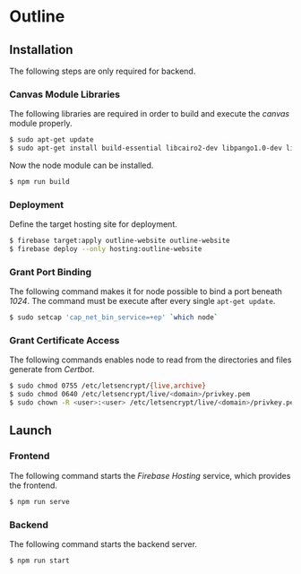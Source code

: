 # Outline

## Installation

The following steps are only required for backend.

### Canvas Module Libraries

The following libraries are required in order to build and execute the *canvas* module properly.

```bash
$ sudo apt-get update
$ sudo apt-get install build-essential libcairo2-dev libpango1.0-dev libjpeg-dev libgif-dev librsvg2-dev
```

Now the node module can be installed.

```bash
$ npm run build
```

### Deployment

Define the target hosting site for deployment.

```bash
$ firebase target:apply outline-website outline-website
$ firebase deploy --only hosting:outline-website
```

### Grant Port Binding

The following command makes it for node possible to bind a port beneath *1024*. The command must be execute after every single `apt-get update`.

```bash
$ sudo setcap 'cap_net_bin_service=+ep' `which node`
```

### Grant Certificate Access

The following commands enables node to read from the directories and files generate from *Certbot*.

```bash
$ sudo chmod 0755 /etc/letsencrypt/{live,archive}
$ sudo chmod 0640 /etc/letsencrypt/live/<domain>/privkey.pem
$ sudo chown -R <user>:<user> /etc/letsencrypt/live/<domain>/privkey.pem
```

## Launch

### Frontend

The following command starts the *Firebase Hosting* service, which provides the frontend.

```bash
$ npm run serve
```

### Backend

The following command starts the backend server.

```bash
$ npm run start
```
